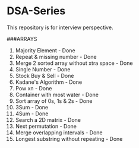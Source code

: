 # DSA-Series
This repository is for interview perspective.

###ARRAYS

1. Majority Element - Done
2. Repeat & missing number - Done
3. Merge 2 sorted array without xtra space - Done
4. Single Number - Done
5. Stock Buy & Sell - Done
6. Kadane's Algorithm - Done
7. Pow xn - Done
8. Container with most water - Done
9. Sort array of 0s, 1s & 2s - Done
10. 3Sum - Done
11. 4Sum - Done
12. Search a 2D matrix - Done
13. Next permutation - Done
14. Merge overlapping intervals - Done
15. Longest substring without repeating - Done
